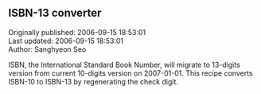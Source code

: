 ## ISBN-13 converter  
Originally published: 2006-09-15 18:53:01  
Last updated: 2006-09-15 18:53:01  
Author: Sanghyeon Seo  
  
ISBN, the International Standard Book Number, will migrate to 13-digits version from current 10-digits version on 2007-01-01. This recipe converts ISBN-10 to ISBN-13 by regenerating the check digit.